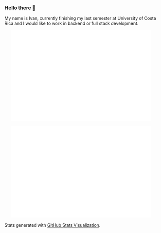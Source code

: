 ### Hello there 👋

My name is Ivan, currently finishing my last semester at University of Costa Rica and I would like to work in backend or full stack development. 

<p align="center">
  <img width="460" height="300" src="https://github.com/IvanCh123/github-stats/blob/master/generated/overview.svg">
</p>
<p align="center">
  <img width="460" height="300" src="https://github.com/IvanCh123/github-stats/blob/master/generated/languages.svg">
</p>

Stats generated with [GitHub Stats Visualization](https://github.com/jstrieb/github-stats).

